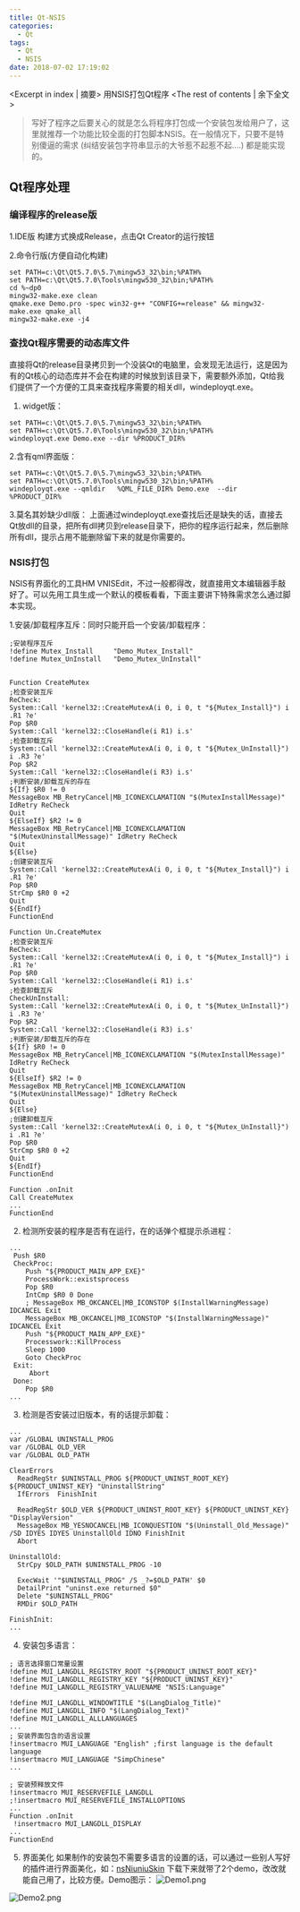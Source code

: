 ```yaml
---
title: Qt-NSIS
categories:
  - Qt
tags:
  - Qt
  - NSIS
date: 2018-07-02 17:19:02
---
```


<Excerpt in index | 摘要> 
用NSIS打包Qt程序<!-- more -->
<The rest of contents | 余下全文>
	
> 写好了程序之后要关心的就是怎么将程序打包成一个安装包发给用户了，这里就推荐一个功能比较全面的打包脚本NSIS。在一般情况下，只要不是特别傻逼的需求 (纠结安装包字符串显示的大爷惹不起惹不起....) 都是能实现的。

## Qt程序处理
### 编译程序的release版
1.IDE版
构建方式换成Release，点击Qt Creator的运行按钮

2.命令行版(方便自动化构建)
```
set PATH=c:\Qt\Qt5.7.0\5.7\mingw53_32\bin;%PATH%
set PATH=c:\Qt\Qt5.7.0\Tools\mingw530_32\bin;%PATH%
cd %~dp0
mingw32-make.exe clean
qmake.exe Demo.pro -spec win32-g++ "CONFIG+=release" && mingw32-make.exe qmake_all
mingw32-make.exe -j4
```

### 查找Qt程序需要的动态库文件
直接将Qt的release目录拷贝到一个没装Qt的电脑里，会发现无法运行，这是因为有的Qt核心的动态库并不会在构建的时候放到该目录下，需要额外添加，Qt给我们提供了一个方便的工具来查找程序需要的相关dll，windeployqt.exe。
1. widget版：
```
set PATH=c:\Qt\Qt5.7.0\5.7\mingw53_32\bin;%PATH%
set PATH=c:\Qt\Qt5.7.0\Tools\mingw530_32\bin;%PATH%
windeployqt.exe Demo.exe --dir %PRODUCT_DIR%
```
2.含有qml界面版：
```
set PATH=c:\Qt\Qt5.7.0\5.7\mingw53_32\bin;%PATH%
set PATH=c:\Qt\Qt5.7.0\Tools\mingw530_32\bin;%PATH%
windeployqt.exe --qmldir   %QML_FILE_DIR% Demo.exe  --dir %PRODUCT_DIR%
```
3.莫名其妙缺少dll版：
上面通过windeployqt.exe查找后还是缺失的话，直接去Qt放dll的目录，把所有dll拷贝到release目录下，把你的程序运行起来，然后删除所有dll，提示占用不能删除留下来的就是你需要的。

### NSIS打包
NSIS有界面化的工具HM VNISEdit，不过一般都得改，就直接用文本编辑器手敲好了。可以先用工具生成一个默认的模板看看，下面主要讲下特殊需求怎么通过脚本实现。

1.安装/卸载程序互斥：同时只能开启一个安装/卸载程序：
```
;安装程序互斥
!define Mutex_Install     "Demo_Mutex_Install"
!define Mutex_UnInstall   "Demo_Mutex_UnInstall"


Function CreateMutex
;检查安装互斥
ReCheck:
System::Call 'kernel32::CreateMutexA(i 0, i 0, t "${Mutex_Install}") i .R1 ?e'
Pop $R0
System::Call 'kernel32::CloseHandle(i R1) i.s'
;检查卸载互斥
System::Call 'kernel32::CreateMutexA(i 0, i 0, t "${Mutex_UnInstall}") i .R3 ?e'
Pop $R2
System::Call 'kernel32::CloseHandle(i R3) i.s'
;判断安装/卸载互斥的存在
${If} $R0 != 0
MessageBox MB_RetryCancel|MB_ICONEXCLAMATION "$(MutexInstallMessage)" IdRetry ReCheck
Quit
${ElseIf} $R2 != 0
MessageBox MB_RetryCancel|MB_ICONEXCLAMATION "$(MutexUninstallMessage)" IdRetry ReCheck
Quit
${Else}
;创建安装互斥
System::Call 'kernel32::CreateMutexA(i 0, i 0, t "${Mutex_Install}") i .R1 ?e'
Pop $R0
StrCmp $R0 0 +2
Quit
${EndIf}
FunctionEnd

Function Un.CreateMutex
;检查安装互斥
ReCheck:
System::Call 'kernel32::CreateMutexA(i 0, i 0, t "${Mutex_Install}") i .R1 ?e'
Pop $R0
System::Call 'kernel32::CloseHandle(i R1) i.s'
;检查卸载互斥
CheckUnInstall:
System::Call 'kernel32::CreateMutexA(i 0, i 0, t "${Mutex_UnInstall}") i .R3 ?e'
Pop $R2
System::Call 'kernel32::CloseHandle(i R3) i.s'
;判断安装/卸载互斥的存在
${If} $R0 != 0
MessageBox MB_RetryCancel|MB_ICONEXCLAMATION "$(MutexInstallMessage)" IdRetry ReCheck
Quit
${ElseIf} $R2 != 0
MessageBox MB_RetryCancel|MB_ICONEXCLAMATION "$(MutexUninstallMessage)" IdRetry ReCheck
Quit
${Else}
;创建卸载互斥
System::Call 'kernel32::CreateMutexA(i 0, i 0, t "${Mutex_UnInstall}") i .R1 ?e'
Pop $R0
StrCmp $R0 0 +2
Quit
${EndIf}
FunctionEnd

Function .onInit
Call CreateMutex
...
FunctionEnd
```

2. 检测所安装的程序是否有在运行，在的话弹个框提示杀进程：
```
...
 Push $R0
 CheckProc:
	Push "${PRODUCT_MAIN_APP_EXE}"
	ProcessWork::existsprocess
	Pop $R0
	IntCmp $R0 0 Done
	; MessageBox MB_OKCANCEL|MB_ICONSTOP $(InstallWarningMessage) IDCANCEL Exit
	MessageBox MB_OKCANCEL|MB_ICONSTOP "$(InstallWarningMessage)" IDCANCEL Exit
	Push "${PRODUCT_MAIN_APP_EXE}"
	Processwork::KillProcess
	Sleep 1000
	Goto CheckProc
 Exit:
	 Abort
 Done:
	Pop $R0
...
```

3. 检测是否安装过旧版本，有的话提示卸载：
```
...
var /GLOBAL UNINSTALL_PROG
var /GLOBAL OLD_VER
var /GLOBAL OLD_PATH
	
ClearErrors
  ReadRegStr $UNINSTALL_PROG ${PRODUCT_UNINST_ROOT_KEY} ${PRODUCT_UNINST_KEY} "UninstallString"
  IfErrors  FinishInit
  
  ReadRegStr $OLD_VER ${PRODUCT_UNINST_ROOT_KEY} ${PRODUCT_UNINST_KEY} "DisplayVersion"
  MessageBox MB_YESNOCANCEL|MB_ICONQUESTION "$(Uninstall_Old_Message)" /SD IDYES IDYES UninstallOld IDNO FinishInit
  Abort
  
UninstallOld:
  StrCpy $OLD_PATH $UNINSTALL_PROG -10

  ExecWait '"$UNINSTALL_PROG" /S _?=$OLD_PATH' $0
  DetailPrint "uninst.exe returned $0"
  Delete "$UNINSTALL_PROG"
  RMDir $OLD_PATH

FinishInit:
...
```

4. 安装包多语言：
```
; 语言选择窗口常量设置
!define MUI_LANGDLL_REGISTRY_ROOT "${PRODUCT_UNINST_ROOT_KEY}"
!define MUI_LANGDLL_REGISTRY_KEY "${PRODUCT_UNINST_KEY}"
!define MUI_LANGDLL_REGISTRY_VALUENAME "NSIS:Language"

!define MUI_LANGDLL_WINDOWTITLE "$(LangDialog_Title)"
!define MUI_LANGDLL_INFO "$(LangDialog_Text)"
!define MUI_LANGDLL_ALLLANGUAGES
...
; 安装界面包含的语言设置
!insertmacro MUI_LANGUAGE "English" ;first language is the default language
!insertmacro MUI_LANGUAGE "SimpChinese"
...

; 安装预释放文件
!insertmacro MUI_RESERVEFILE_LANGDLL
;!insertmacro MUI_RESERVEFILE_INSTALLOPTIONS
...
Function .onInit
 !insertmacro MUI_LANGDLL_DISPLAY 
...
FunctionEnd
```

5. 界面美化
如果制作的安装包不需要多语言的设置的话，可以通过一些别人写好的插件进行界面美化，如：[nsNiuniuSkin](http://www.ggniu.cn/download.htm#)
下载下来就带了2个demo，改改就能自己用了，比较方便。Demo图示：
![Demo1.png](https://upload-images.jianshu.io/upload_images/2756183-820580357046cb8b.png?imageMogr2/auto-orient/strip%7CimageView2/2/w/1240)

![Demo2.png](https://upload-images.jianshu.io/upload_images/2756183-0492847b8884378a.png?imageMogr2/auto-orient/strip%7CimageView2/2/w/1240)




